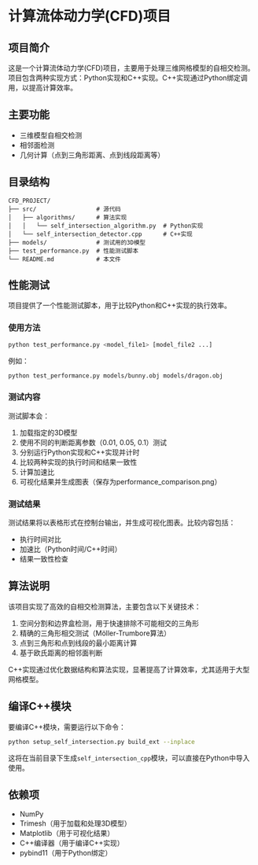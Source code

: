 # 计算流体动力学(CFD)项目

## 项目简介

这是一个计算流体动力学(CFD)项目，主要用于处理三维网格模型的自相交检测。项目包含两种实现方式：Python实现和C++实现。C++实现通过Python绑定调用，以提高计算效率。

## 主要功能

- 三维模型自相交检测
- 相邻面检测
- 几何计算（点到三角形距离、点到线段距离等）

## 目录结构

```
CFD_PROJECT/
├── src/                 # 源代码
│   ├── algorithms/      # 算法实现
│   │   └── self_intersection_algorithm.py  # Python实现
│   └── self_intersection_detector.cpp      # C++实现
├── models/              # 测试用的3D模型
├── test_performance.py  # 性能测试脚本
└── README.md            # 本文件
```

## 性能测试

项目提供了一个性能测试脚本，用于比较Python和C++实现的执行效率。

### 使用方法

```bash
python test_performance.py <model_file1> [model_file2 ...]
```

例如：

```bash
python test_performance.py models/bunny.obj models/dragon.obj
```

### 测试内容

测试脚本会：
1. 加载指定的3D模型
2. 使用不同的判断距离参数（0.01, 0.05, 0.1）测试
3. 分别运行Python实现和C++实现并计时
4. 比较两种实现的执行时间和结果一致性
5. 计算加速比
6. 可视化结果并生成图表（保存为performance_comparison.png）

### 测试结果

测试结果将以表格形式在控制台输出，并生成可视化图表。比较内容包括：
- 执行时间对比
- 加速比（Python时间/C++时间）
- 结果一致性检查

## 算法说明

该项目实现了高效的自相交检测算法，主要包含以下关键技术：

1. 空间分割和边界盒检测，用于快速排除不可能相交的三角形
2. 精确的三角形相交测试（Möller-Trumbore算法）
3. 点到三角形和点到线段的最小距离计算
4. 基于欧氏距离的相邻面判断

C++实现通过优化数据结构和算法实现，显著提高了计算效率，尤其适用于大型网格模型。

## 编译C++模块

要编译C++模块，需要运行以下命令：

```bash
python setup_self_intersection.py build_ext --inplace
```

这将在当前目录下生成`self_intersection_cpp`模块，可以直接在Python中导入使用。

## 依赖项

- NumPy
- Trimesh（用于加载和处理3D模型）
- Matplotlib（用于可视化结果）
- C++编译器（用于编译C++实现）
- pybind11（用于Python绑定） 